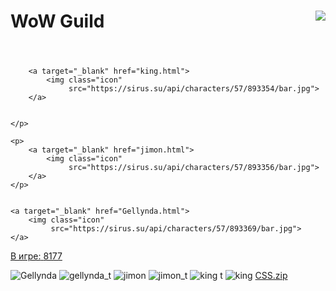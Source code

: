 <!doctype html>
<html lang="ru">
<head>
    <meta charset="UTF-8">
    <meta name="viewport"
          content="width=device-width, user-scalable=no, initial-scale=1.0, maximum-scale=1.0, minimum-scale=1.0">
    <meta http-equiv="X-UA-Compatible" content="ie=edge">
    <title>Guild</title>


</head>
<body>

<h1 class="header" align="centre">
    WoW Guild
    <img class="top" align="right" src="https://sirus.su/images/factions/alliance.png">
</h1>

<header>

</header>
<div class="player">
    <p>

        <a target="_blank" href="king.html">
            <img class="icon"
                 src="https://sirus.su/api/characters/57/893354/bar.jpg">
        </a>


    </p>

    <p>
        <a target="_blank" href="jimon.html">
            <img class="icon"
                 src="https://sirus.su/api/characters/57/893356/bar.jpg">
        </a>
    </p>


    <a target="_blank" href="Gellynda.html">
        <img class="icon"
             src="https://sirus.su/api/characters/57/893369/bar.jpg">
    </a>

</div>

<footer>
    <a href="https://sirus.su/statistic/online" class="statistics-nav nav-link ms-3 text-white position-relative">
        <span class="statistics-bubble"></span>
        <span>В игре:</span>
        <span class="text-success">8177</span>
    </a>
</footer>


</body>
</html>

<link rel="stylesheet" href="index.css">
<script src="pictur.js">

</script>



![Gellynda](https://user-images.githubusercontent.com/115694503/195552810-e2728118-91cc-498b-889f-de9f2eef0a23.png)
![gellynda_t](https://user-images.githubusercontent.com/115694503/195552818-980c1bed-94f7-4279-a900-049f6903104d.png)
![jimon](https://user-images.githubusercontent.com/115694503/195552822-eec36419-82f9-41b8-a4f5-e13915f9c997.png)
![jimon_t](https://user-images.githubusercontent.com/115694503/195552826-c4825145-4f79-464f-928b-92926a22b2c1.png)
![king t](https://user-images.githubusercontent.com/115694503/195552830-ffc9fd9d-5bfc-4ef3-960d-0f4c02c51f89.png)
![king](https://user-images.githubusercontent.com/115694503/195552837-9fd88e1d-863b-4635-ad5a-6704ec0f315d.png)
[CSS.zip](https://github.com/StKxKING/wowguild/files/9774822/CSS.zip)
